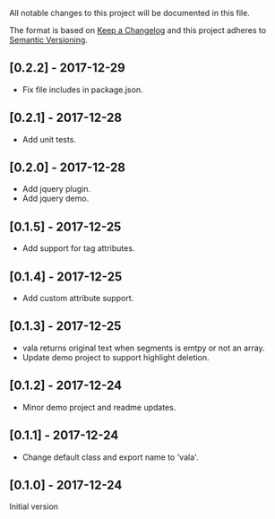 All notable changes to this project will be documented in this file.

The format is based on [Keep a Changelog](http://keepachangelog.com/en/1.0.0/)
and this project adheres to [Semantic Versioning](http://semver.org/spec/v2.0.0.html).

## [0.2.2] - 2017-12-29
- Fix file includes in package.json.

## [0.2.1] - 2017-12-28
- Add unit tests.

## [0.2.0] - 2017-12-28
- Add jquery plugin.
- Add jquery demo.

## [0.1.5] - 2017-12-25
- Add support for tag attributes.

## [0.1.4] - 2017-12-25
- Add custom attribute support.

## [0.1.3] - 2017-12-25
- vala returns original text when segments is emtpy or not an array.
- Update demo project to support highlight deletion.

## [0.1.2] - 2017-12-24
- Minor demo project and readme updates.

## [0.1.1] - 2017-12-24
- Change default class and export name to 'vala'.

## [0.1.0] - 2017-12-24
Initial version

